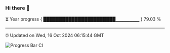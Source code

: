 ### Hi there 👋

⏳ Year progress { ███████████████████████▁▁▁▁▁▁▁ } 79.03 %

---

⏰ Updated on Wed, 16 Oct 2024 06:15:44 GMT

![Progress Bar CI](https://github.com/code-lakshay/GitHub-Actions-Demo/workflows/Progress%20Bar%20CI/badge.svg)
